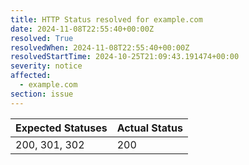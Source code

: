 ```yaml
---
title: HTTP Status resolved for example.com
date: 2024-11-08T22:55:40+00:00Z
resolved: True
resolvedWhen: 2024-11-08T22:55:40+00:00Z
resolvedStartTime: 2024-10-25T21:09:43.191474+00:00
severity: notice
affected:
  - example.com
section: issue
---
```


| Expected Statuses | Actual Status  |
|-------------------|----------------|
| 200, 301, 302 | 200 |
